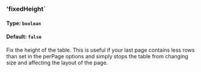 ### 'fixedHeight`
#### Type: `boolean`
#### Default: `false`

Fix the height of the table. This is useful if your last page contains less rows than set in the perPage options and simply stops the table from changing size and affecting the layout of the page.